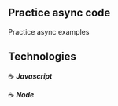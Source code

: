 ## Practice async code
Practice async examples

## Technologies

:coffee: **_Javascript_**

:coffee: **_Node_**
